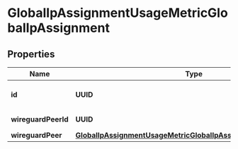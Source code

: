 

# GlobalIpAssignmentUsageMetricGlobalIpAssignment


## Properties

| Name | Type | Description | Notes |
|------------ | ------------- | ------------- | -------------|
|**id** | **UUID** | Global IP assignment ID. |  [optional] |
|**wireguardPeerId** | **UUID** | Wireguard peer ID. |  [optional] |
|**wireguardPeer** | [**GlobalIpAssignmentUsageMetricGlobalIpAssignmentWireguardPeer**](GlobalIpAssignmentUsageMetricGlobalIpAssignmentWireguardPeer.md) |  |  [optional] |



